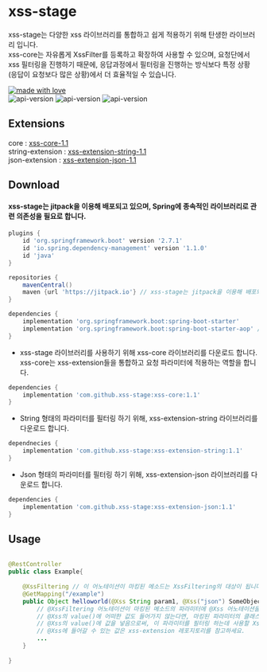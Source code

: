 # xss-stage
xss-stage는 다양한 xss 라이브러리를 통합하고 쉽게 적용하기 위해 탄생한 라이브러리 입니다.   
xss-core는 자유롭게 XssFilter를 등록하고 확장하여 사용할 수 있으며, 요청단에서 xss 필터링을 진행하기 때문에, 응답과정에서 필터링을 진행하는 방식보다 특정 상황(응답이 요청보다 많은 상황)에서 더 효율적일 수 있습니다.   
   
[![made with love](https://camo.githubusercontent.com/c6c5b56fc051557203c6dffa4242b41b09ff22f6303da15e47162a5c1691e8a5/68747470733a2f2f696d672e736869656c64732e696f2f62616467652f4d616465253230776974682d4c6f76652d2d2545322539442541342d726564)](https://camo.githubusercontent.com/c6c5b56fc051557203c6dffa4242b41b09ff22f6303da15e47162a5c1691e8a5/68747470733a2f2f696d672e736869656c64732e696f2f62616467652f4d616465253230776974682d4c6f76652d2d2545322539442541342d726564)  
![api-version](https://img.shields.io/badge/xss--core-1.1-3F9DE5)  ![api-version](https://img.shields.io/badge/xss--extension--string-1.1-92CE64)  ![api-version](https://img.shields.io/badge/xss--extension--json-1.1-F29494)

## Extensions
core : [xss-core-1.1](https://github.com/xss-stage/xss-core)    
string-extension : [xss-extension-string-1.1](https://github.com/xss-stage/xss-extension-string)   
json-extension : [xss-extension-json-1.1](https://github.com/xss-stage/xss-extension-json)

## Download
#### xss-stage는 jitpack을 이용해 배포되고 있으며, Spring에 종속적인 라이브러리로 관련 의존성을 필요로 합니다.
``` gradle
plugins {
    id 'org.springframework.boot' version '2.7.1'
    id 'io.spring.dependency-management' version '1.1.0'
    id 'java'
}

repositories {
    mavenCentral()
    maven {url 'https://jitpack.io'} // xss-stage는 jitpack을 이용해 배포되고 있습니다. 따라서, 이 저장소를 등록해줘야 다운로드 가능합니다.
}

dependencies {
    implementation 'org.springframework.boot:spring-boot-starter' 
    implementation 'org.springframework.boot:spring-boot-starter-aop' // xss-core는 Spring-aop를 이용해 구현되어있습니다.
}
```

- xss-stage 라이브러리를 사용하기 위해 xss-core 라이브러리를 다운로드 합니다. xss-core는 xss-extension들을 통합하고 요청 파라미터에 적용하는 역할을 합니다.
``` gradle
dependencies {
    implementation 'com.github.xss-stage:xss-core:1.1'
}
```

- String 형태의 파라미터를 필터링 하기 위해, xss-extension-string 라이브러리를 다운로드 합니다.
``` gradle
dependnecies {
    implementation 'com.github.xss-stage:xss-extension-string:1.1'
}
```

- Json 형태의 파라미터를 필터링 하기 위해, xss-extension-json 라이브러리를 다운로드 합니다.
``` gradle
dependencies {
    implementation 'com.github.xss-stage:xss-extension-json:1.1'
}
```

## Usage

``` Java

@RestController
public class Example{
  
    @XssFiltering // 이 어노테이션이 마킹된 메소드는 XssFiltering의 대상이 됩니다.
    @GetMapping("/example")
    public Object helloworld(@Xss String param1, @Xss("json") SomeObject param2, @Xss("string") String param3, String param4){
        // @XssFiltering 어노테이션이 마킹된 메소드의 파라미터에 @Xss 어노테이션을 마킹함으로써 Xss safe한 객체를 얻을 수 있습니다.
        // @Xss의 value()에 어떠한 값도 들어가지 않는다면, 마킹된 파라미터의 클래스 이름을 모두 소문자로 변경한 값이 됩니다.
        // @Xss의 value()에 값을 넣음으로써, 이 파라미터를 필터링 하는데 사용할 XssFilter 구현체를 선택할 수 있습니다.
        // @Xss에 들어갈 수 있는 값은 xss-extension 레포지토리를 참고하세요.
        ...
    }
  
}

```
